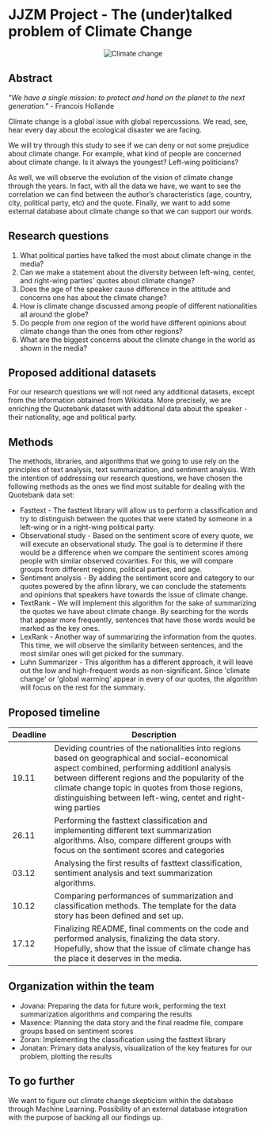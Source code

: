# JJZM Project - The (under)talked problem of Climate Change

<p align="center">
  <img src="https://www.itu.int/en/mediacentre/backgrounders/PublishingImages/climate-change-backgrounder.jpg" alt="Climate change"/>
</p>

## Abstract

*"We have a single mission: to protect and hand on the planet to the next generation."* - Francois Hollande

Climate change is a global issue with global repercussions. We read, see, hear every day about the ecological disaster we are facing.

We will try through this study to see if we can deny or not some prejudice about climate change. For example, what kind of people are concerned about climate change. Is it always the youngest? Left-wing politicians? 

As well, we will observe the evolution of the vision of climate change through the years. In fact, with all the data we have, we want to see the correlation we can find between the author’s characteristics (age, country, city, political party, etc) and the quote.
Finally, we want to add some external database about climate change so that we can support our words.
## Research questions

1. What political parties have talked the most about climate change in the media?
2. Can we make a statement about the diversity between left-wing, center, and right-wing parties' quotes about climate change?
3. Does the age of the speaker cause difference in the attitude and concerns one has about the climate change?
4. How is climate change discussed among people of different nationalities all around the globe?
5. Do people from one region of the world have different opinions about climate change than the ones from other regions?
6. What are the biggest concerns about the climate change in the world as shown in the media?

## Proposed additional datasets

For our research questions we will not need any additional datasets, except from the information obtained from Wikidata. More precisely, we are enriching the Quotebank dataset with additional data about the speaker - their nationality, age and political party.

## Methods

The methods, libraries, and algorithms that we going to use rely on the principles of text analysis, text summarization, and sentiment analysis. With the intention of addressing our research questions, we have chosen the following methods as the ones we find most suitable for dealing with the Quotebank data set:

- Fasttext - The fasttext library will allow us to perform a classification and try to distinguish between the quotes that were stated by someone in a left-wing or in a right-wing political party.
- Observational study - Based on the sentiment score of every quote, we will execute an observational study. The goal is to determine if there would be a difference when we compare the sentiment scores among people with similar observed covarities. For this, we will compare groups from different regions, political parties, and age.
- Sentiment analysis - By adding the sentiment score and category to our quotes powered by the afinn library, we can conclude the statements and opinions that speakers have towards the issue of climate change.
- TextRank - We will implement this algorithm for the sake of summarizing the quotes we have about climate change. By searching for the words that appear more frequently, sentences that have those words would be marked as the key ones.
- LexRank - Another way of summarizing the information from the quotes. This time, we will observe the similarity between sentences, and the most similar ones will get picked for the summary.
- Luhn Summarizer - This algorithm has a different approach, it will leave out the low and high-frequent words as non-significant. Since 'climate change' or 'global warming' appear in every of our quotes, the algorithm will focus on the rest for the summary.

## Proposed timeline

| Deadline | Description                                                                                                                                                                                                                                                                                                  |
|----------|--------------------------------------------------------------------------------------------------------------------------------------------------------------------------------------------------------------------------------------------------------------------------------------------------------------|
| 19.11    | Deviding countries of the nationalities into regions based on geographical and social-economical aspect combined, performing additionl analysis between different regions and the popularity of the climate change topic in quotes from those regions, distinguishing between left-wing, centet and right-wing parties |
| 26.11    | Performing the fasttext classification and implementing different text summarization algorithms. Also, compare different groups with focus on the sentiment scores and categories                                                                                                                                                                                                                                                                            |
| 03.12    | Analysing the first results of fasttext classification, sentiment analysis and text summarization algorithms.                                                                                                                                                                                                                     |
| 10.12    | Comparing performances of summarization and classification methods. The template for the data story has been defined and set up.                                                                                                                                                                                                                                           |
| 17.12    | Finalizing README, final comments on the code and performed analysis, finalizing the data story. Hopefully, show that the issue of climate change has the place it deserves in the media.                                                                                                                                                                                                          |

## Organization within the team

- Jovana: Preparing the data for future work, performing the text summarization algorithms and comparing the results
- Maxence: Planning the data story and the final readme file, compare groups based on sentiment scores
- Zoran: Implementing the classification using the fasttext library
- Jonatan: Primary data analysis, visualization of the key features for our problem, plotting the results

## To go further

We want to figure out climate change skepticism within the database through Machine Learning. Possibility of an external database integration with the purpose of backing all our findings up.


